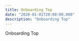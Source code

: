 ```yaml
---
title: Onboarding Top
date: "2020-01-01T20:00:00.000"
description: "Onboarding Top"
---
```


Onboarding Top
